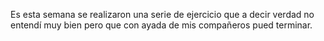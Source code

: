 Es esta semana se realizaron una serie de ejercicio que a decir verdad no entendí muy bien pero que con ayada de mis compañeros pued terminar.

